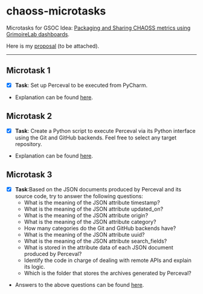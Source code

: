 # chaoss-microtasks
 
Microtasks for GSOC Idea: [Packaging and Sharing CHAOSS metrics using GrimoireLab dashboards](https://github.com/chaoss/grimoirelab/issues/286).

Here is my [proposal]() (to be attached).

---

## Microtask 1

- [x] **Task**: Set up Perceval to be executed from PyCharm.

- Explanation can be found [here](./microtask-1).


## Microtask 2

- [x] **Task**: Create a Python script to execute Perceval via its Python interface using the Git and GitHub backends. Feel free to select any target repository.

- Explanation can be found [here](./microtask-2).

## Microtask 3

- [x] **Task**:Based on the JSON documents produced by Perceval and its source code, try to answer the following questions:
  - What is the meaning of the JSON attribute timestamp?
  - What is the meaning of the JSON attribute updated_on?
  - What is the meaning of the JSON attribute origin?
  - What is the meaning of the JSON attribute category?
  - How many categories do the Git and GitHub backends have?
  - What is the meaning of the JSON attribute uuid?
  - What is the meaning of the JSON attribute search_fields?
  - What is stored in the attribute data of each JSON document produced by Perceval?
  - Identify the code in charge of dealing with remote APIs and explain its logic.
  - Which is the folder that stores the archives generated by Perceval?

- Answers to the above questions can be found [here](./microtask-3).